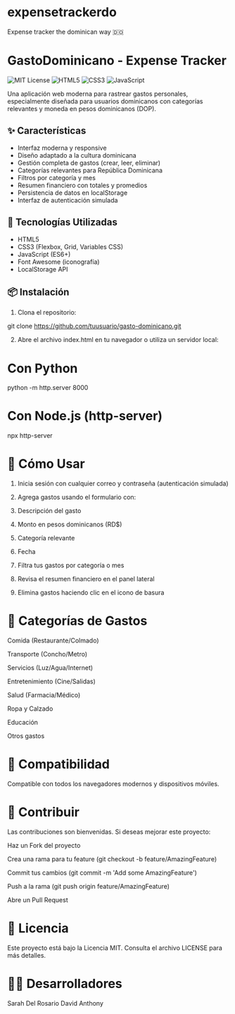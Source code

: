 # expensetrackerdo
Expense tracker the dominican way 🇩🇴

# GastoDominicano - Expense Tracker

![MIT License](https://img.shields.io/badge/License-MIT-blue.svg)
![HTML5](https://img.shields.io/badge/HTML5-E34F26?logo=html5&logoColor=white)
![CSS3](https://img.shields.io/badge/CSS3-1572B6?logo=css3&logoColor=white)
![JavaScript](https://img.shields.io/badge/JavaScript-F7DF1E?logo=javascript&logoColor=black)

Una aplicación web moderna para rastrear gastos personales, especialmente diseñada para usuarios dominicanos con categorías relevantes y moneda en pesos dominicanos (DOP).

## ✨ Características

- Interfaz moderna y responsive
- Diseño adaptado a la cultura dominicana
- Gestión completa de gastos (crear, leer, eliminar)
- Categorías relevantes para República Dominicana
- Filtros por categoría y mes
- Resumen financiero con totales y promedios
- Persistencia de datos en localStorage
- Interfaz de autenticación simulada

## 🚀 Tecnologías Utilizadas

- HTML5
- CSS3 (Flexbox, Grid, Variables CSS)
- JavaScript (ES6+)
- Font Awesome (iconografía)
- LocalStorage API

## 📦 Instalación

1. Clona el repositorio:

git clone https://github.com/tuusuario/gasto-dominicano.git

2. Abre el archivo index.html en tu navegador o utiliza un servidor local:

# Con Python
python -m http.server 8000

# Con Node.js (http-server)
npx http-server


# 📖 Cómo Usar

1. Inicia sesión con cualquier correo y contraseña (autenticación simulada)

2. Agrega gastos usando el formulario con:

3. Descripción del gasto

4. Monto en pesos dominicanos (RD$)

5. Categoría relevante

6. Fecha

7. Filtra tus gastos por categoría o mes

8. Revisa el resumen financiero en el panel lateral

9. Elimina gastos haciendo clic en el icono de basura

# 🎨 Categorías de Gastos

Comida (Restaurante/Colmado)

Transporte (Concho/Metro)

Servicios (Luz/Agua/Internet)

Entretenimiento (Cine/Salidas)

Salud (Farmacia/Médico)

Ropa y Calzado

Educación

Otros gastos

# 📱 Compatibilidad
Compatible con todos los navegadores modernos y dispositivos móviles.

# 🤝 Contribuir
Las contribuciones son bienvenidas. Si deseas mejorar este proyecto:

Haz un Fork del proyecto

Crea una rama para tu feature (git checkout -b feature/AmazingFeature)

Commit tus cambios (git commit -m 'Add some AmazingFeature')

Push a la rama (git push origin feature/AmazingFeature)

Abre un Pull Request

# 📄 Licencia
Este proyecto está bajo la Licencia MIT. Consulta el archivo LICENSE para más detalles.

# 👨‍💻 Desarrolladores
Sarah Del Rosario
David
Anthony
